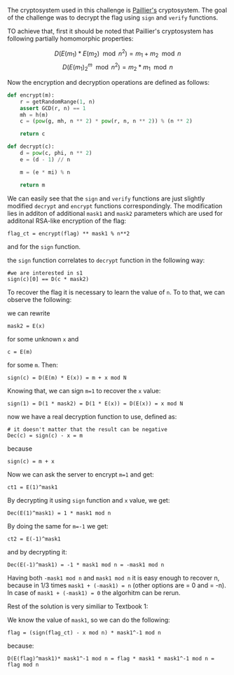 The cryptosystem used in this challenge is [Paillier's](https://en.wikipedia.org/wiki/Paillier_cryptosystem) cryptosystem. The goal of the challenge was to decrypt the flag using `sign` and `verify` functions.

TO achieve that, first it should be noted that Paillier's cryptosystem has following partially homomorphic properties:

$$
D(E(m_1) * E(m_2) \mod n^2) = m_1 + m_2 \mod n
$$
$$
D(E(m_1)^m_2 \mod n^2 ) = m_2 * m_1 \mod n
$$

Now the encryption and decryption operations are defined as follows:

```python
def encrypt(m):
    r = getRandomRange(1, n)
    assert GCD(r, n) == 1
    mh = h(m)
    c = (pow(g, mh, n ** 2) * pow(r, n, n ** 2)) % (n ** 2)

    return c
```

```python
def decrypt(c):
    d = pow(c, phi, n ** 2)
    e = (d - 1) // n

    m = (e * mi) % n

    return m
```

We can easily see that the `sign` and `verify` functions are just slightly modified `decrypt` and `encrypt` functions correspondingly. The modification lies in additon of additional `mask1` and `mask2` parameters which are used for additonal RSA-like encryption of the flag:

```
flag_ct = encrypt(flag) ** mask1 % n**2
```

and for the `sign` function.

the `sign` function correlates to `decrypt` function in the following way:

```
#we are interested in s1
sign(c)[0] == D(c * mask2)
```

To recover the flag it is necessary to learn the value of `n`. To to that, we can observe the following:

we can rewrite 
```
mask2 = E(x)
``` 
for some unknown `x` and 
```
c = E(m)
``` 
for some `m`. Then:
```
sign(c) = D(E(m) * E(x)) = m + x mod N
```
Knowing that, we can sign `m=1` to recover the `x` value:

```
sign(1) = D(1 * mask2) = D(1 * E(x)) = D(E(x)) = x mod N
```
now we have a real decryption function to use, defined as:
```
# it doesn't matter that the result can be negative
Dec(c) = sign(c) - x = m
``` 
because 
```
sign(c) = m + x
```

Now we can ask the server to encrypt `m=1` and get:

```
ct1 = E(1)^mask1
```

By decrypting it using `sign` function and `x` value, we get:

```
Dec(E(1)^mask1) = 1 * mask1 mod n
```

By doing the same for `m=-1` we get:

```
ct2 = E(-1)^mask1
```

and by decrypting it:

```
Dec(E(-1)^mask1) = -1 * mask1 mod n = -mask1 mod n
```
Having both `-mask1 mod n` and `mask1 mod n` it is easy enough to recover n, because in 1/3 times `mask1 + (-mask1) = n` (other options are = 0 and = -n). In case of `mask1 + (-mask1) = 0` the algorhitm can be rerun.

Rest of the solution is very similiar to Textbook 1:

We know the value of `mask1`, so we can do the following:

```
flag = (sign(flag_ct) - x mod n) * mask1^-1 mod n 
``` 
because:
```
D(E(flag)^mask1)* mask1^-1 mod n = flag * mask1 * mask1^-1 mod n = flag mod n
```